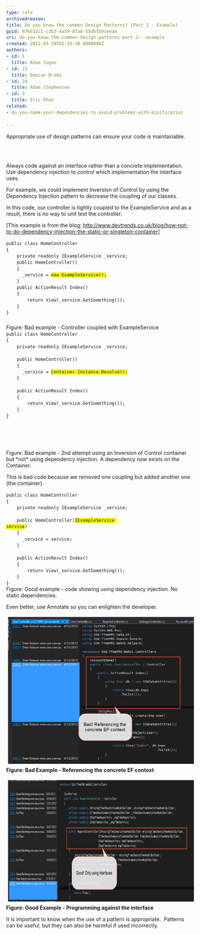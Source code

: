 ```yaml
---
type: rule
archivedreason: 
title: Do you know the common Design Patterns? (Part 2 - Example)
guid: 076632c1-c3b3-4a59-8fa6-55d6fb9ceeae
uri: do-you-know-the-common-design-patterns-part-2---example
created: 2012-03-20T02:29:38.0000000Z
authors:
- id: 1
  title: Adam Cogan
- id: 23
  title: Damian Brady
- id: 24
  title: Adam Stephensen
- id: 3
  title: Eric Phan
related:
- do-you-name-your-dependencies-to-avoid-problems-with-minification

---
```



<p>​Appropriate use of design patterns can ensure your code is maintainable.</p>
<br><excerpt class='endintro'></excerpt><br>
<p>Always code against an interface rather than a concrete implementation. Use dependency injection to control which implementation the interface uses.</p>
<p>For example, we could implement Inversion of Control by using the Dependency Injection pattern to decrease the coupling of our classes.</p>
<p>In this code, our controller is tightly coupled to the ExampleService and as a result, there is no way to unit test the controller.</p>
<p>[This example is from the blog: <a href="http://www.devtrends.co.uk/blog/how-not-to-do-dependency-injection-the-static-or-singleton-container">http://www.devtrends.co.uk/blog/how-not-to-do-dependency-injection-the-static-or-singleton-container</a>]</p>
<div class="ssw-rteStyle-CodeArea" style="height:228px;width:67.05%;"><code>public class HomeController<br>{<br>    private readonly IExampleService _service;<br>    public HomeController()<br>    {<br>      _service = <span style="background-color:rgb(255,255,0);">new ExampleService();</span><br>    }     <br>    public ActionResult Index()<br>    {<br>        return View(_service.GetSomething());<br>    }<br>}​</code></div>
<div class="ssw-rteStyle-FigureBad">Figure: Bad example - Controller coupled with ExampleService</div>
<div class="ssw-rteStyle-CodeArea" style="height:322px;width:66.86%;"><code>public class HomeController<br>{<br>    private readonly IExampleService _service;<br>     <br>    public HomeController()<br>    {<br>      _service = <span style="background-color:rgb(255,255,0);">Container.Instance.Resolve<IExampleService>();</span><br>    }<br>     <br>    public ActionResult Index()<br>    {<br>        return View(_service.GetSomething());<br>    }<br>} </code></div>
<div class="ssw-rteStyle-FigureBad"><span>Figure: Bad example - 2nd attempt using an Inversion of Control container but *not* using dependency injection. A dependency now exists on the Container.</span></div>
<p>This is bad code because we removed one coupling but added another one (the container).</p>
<div class="ssw-rteStyle-CodeArea" style="width:66.86%;"><code>public class HomeController<br>{<br>    private readonly IExampleService _service;<br>     <br>    public HomeController(<span style="background-color:rgb(255,255,0);">IExampleService service</span>)<br>    {<br>      _service = service;<br>    }<br>     <br>    public ActionResult Index()<br>    {<br>        return View(_service.GetSomething());<br>    }<br>}​</code></div>
<span class="ssw-rteStyle-FigureGood">Figure: Good example - code showing using dependency injection. No static dependencies.</span> <p>Even better, use Annotate so you can enlighten the developer.</p>
<span style="font-size:11pt;font-family:'calibri','sans-serif';color:black;"></span><p><img alt="bad.png" src="Code against interfaces - bad.png" style="margin:5px;" /><br><strong class="ssw-rteStyle-FigureBad">Figure: Bad Example - Referencing the concrete EF context</strong></p>
<p><span><img src="Code against interfaces - good.png" alt="" style="height:328px;margin:5px;width:872px;" /><br><strong class="ssw-rteStyle-FigureGood">Figure: Good Example - Programming against the interface</strong><br></span></p>
<p>It is important to know when the use of a pattern is appropriate.  Patterns can be useful, but they can also be harmful if used incorrectly.</p>


